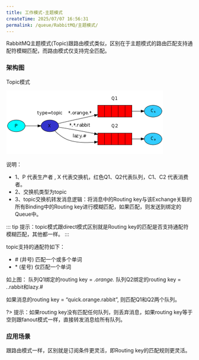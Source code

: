 ```yaml
---
title: 工作模式-主题模式
createTime: 2025/07/07 16:56:31
permalink: /queue/RabbitMQ/主题模式/
---
```

RabbitMQ主题模式(Topic)跟路由模式类似，区别在于主题模式的路由匹配支持通配符模糊匹配，而路由模式仅支持完全匹配。

### 架构图
Topic模式

![](./img/6-1.png)

说明：

- 1、P 代表生产者 , X 代表交换机，红色Q1、Q2代表队列，C1、C2 代表消费者。
- 2、交换机类型为topic
- 3、topic交换机转发消息逻辑：将消息中的Routing key与该Exchange关联的所有Binding中的Routing key进行模糊匹配，如果匹配，则发送到绑定的Queue中。

::: tip 提示：topic模式跟direct模式区别就是Routing key的匹配是否支持通配符模糊匹配，其他都一样。
:::

topic支持的通配符如下：

- \# (井号) 匹配一个或多个单词
- \* (星号) 仅匹配一个单词

如上图：
队列Q1绑定的routing key = *.orange.*
队列Q2绑定的routing key = *.*.rabbit和lazy.#

如果消息的routing key = “quick.orange.rabbit”, 则匹配Q1和Q2两个队列。

?> 提示：如果routing key没有匹配任何队列，则丢弃消息，如果routing key等于空则跟fanout模式一样，直接转发消息给所有队列。

### 应用场景
跟路由模式一样，区别就是订阅条件更灵活，即Routing key的匹配规则更灵活。